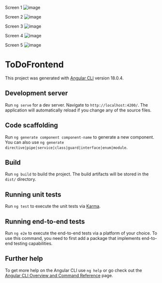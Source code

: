 Screen 1
![image](https://github.com/user-attachments/assets/356df806-b065-4b76-be42-fc2770eaaae6)


Screen 2 
![image](https://github.com/user-attachments/assets/5f2aa72e-6e66-468f-8969-8716ab39ceb6)


Screen 3
![image](https://github.com/user-attachments/assets/acd231d8-1cea-4a66-90bb-cdc6a8955df3)


Screen 4
![image](https://github.com/user-attachments/assets/e5cf91f3-ee09-4e26-91b3-51d5ba11a03f)


Screen 5
![image](https://github.com/user-attachments/assets/7b397c9b-0aab-4f53-906f-334d2d2411d6)




# ToDoFrontend

This project was generated with [Angular CLI](https://github.com/angular/angular-cli) version 18.0.4.

## Development server

Run `ng serve` for a dev server. Navigate to `http://localhost:4200/`. The application will automatically reload if you change any of the source files.

## Code scaffolding

Run `ng generate component component-name` to generate a new component. You can also use `ng generate directive|pipe|service|class|guard|interface|enum|module`.

## Build

Run `ng build` to build the project. The build artifacts will be stored in the `dist/` directory.

## Running unit tests

Run `ng test` to execute the unit tests via [Karma](https://karma-runner.github.io).

## Running end-to-end tests

Run `ng e2e` to execute the end-to-end tests via a platform of your choice. To use this command, you need to first add a package that implements end-to-end testing capabilities.

## Further help

To get more help on the Angular CLI use `ng help` or go check out the [Angular CLI Overview and Command Reference](https://angular.dev/tools/cli) page.


